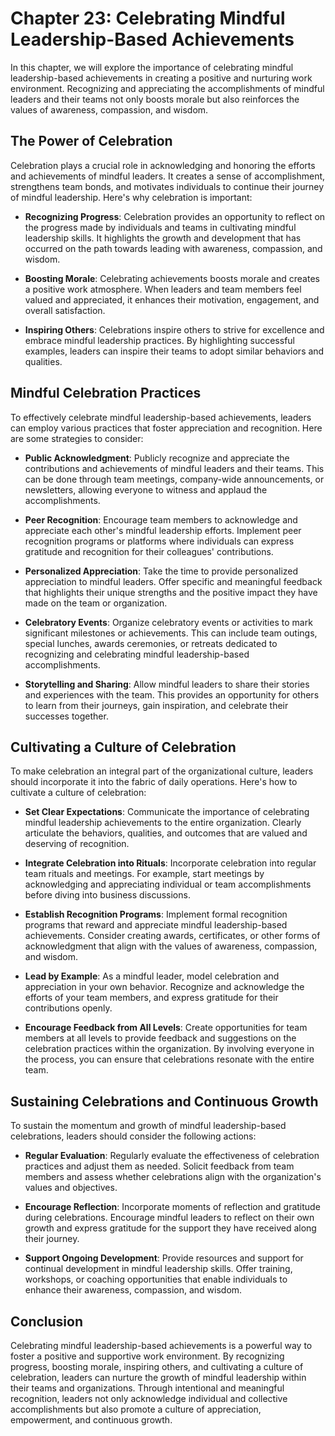 Chapter 23: Celebrating Mindful Leadership-Based Achievements
=============================================================

In this chapter, we will explore the importance of celebrating mindful leadership-based achievements in creating a positive and nurturing work environment. Recognizing and appreciating the accomplishments of mindful leaders and their teams not only boosts morale but also reinforces the values of awareness, compassion, and wisdom.

The Power of Celebration
------------------------

Celebration plays a crucial role in acknowledging and honoring the efforts and achievements of mindful leaders. It creates a sense of accomplishment, strengthens team bonds, and motivates individuals to continue their journey of mindful leadership. Here's why celebration is important:

* **Recognizing Progress**: Celebration provides an opportunity to reflect on the progress made by individuals and teams in cultivating mindful leadership skills. It highlights the growth and development that has occurred on the path towards leading with awareness, compassion, and wisdom.

* **Boosting Morale**: Celebrating achievements boosts morale and creates a positive work atmosphere. When leaders and team members feel valued and appreciated, it enhances their motivation, engagement, and overall satisfaction.

* **Inspiring Others**: Celebrations inspire others to strive for excellence and embrace mindful leadership practices. By highlighting successful examples, leaders can inspire their teams to adopt similar behaviors and qualities.

Mindful Celebration Practices
-----------------------------

To effectively celebrate mindful leadership-based achievements, leaders can employ various practices that foster appreciation and recognition. Here are some strategies to consider:

* **Public Acknowledgment**: Publicly recognize and appreciate the contributions and achievements of mindful leaders and their teams. This can be done through team meetings, company-wide announcements, or newsletters, allowing everyone to witness and applaud the accomplishments.

* **Peer Recognition**: Encourage team members to acknowledge and appreciate each other's mindful leadership efforts. Implement peer recognition programs or platforms where individuals can express gratitude and recognition for their colleagues' contributions.

* **Personalized Appreciation**: Take the time to provide personalized appreciation to mindful leaders. Offer specific and meaningful feedback that highlights their unique strengths and the positive impact they have made on the team or organization.

* **Celebratory Events**: Organize celebratory events or activities to mark significant milestones or achievements. This can include team outings, special lunches, awards ceremonies, or retreats dedicated to recognizing and celebrating mindful leadership-based accomplishments.

* **Storytelling and Sharing**: Allow mindful leaders to share their stories and experiences with the team. This provides an opportunity for others to learn from their journeys, gain inspiration, and celebrate their successes together.

Cultivating a Culture of Celebration
------------------------------------

To make celebration an integral part of the organizational culture, leaders should incorporate it into the fabric of daily operations. Here's how to cultivate a culture of celebration:

* **Set Clear Expectations**: Communicate the importance of celebrating mindful leadership achievements to the entire organization. Clearly articulate the behaviors, qualities, and outcomes that are valued and deserving of recognition.

* **Integrate Celebration into Rituals**: Incorporate celebration into regular team rituals and meetings. For example, start meetings by acknowledging and appreciating individual or team accomplishments before diving into business discussions.

* **Establish Recognition Programs**: Implement formal recognition programs that reward and appreciate mindful leadership-based achievements. Consider creating awards, certificates, or other forms of acknowledgment that align with the values of awareness, compassion, and wisdom.

* **Lead by Example**: As a mindful leader, model celebration and appreciation in your own behavior. Recognize and acknowledge the efforts of your team members, and express gratitude for their contributions openly.

* **Encourage Feedback from All Levels**: Create opportunities for team members at all levels to provide feedback and suggestions on the celebration practices within the organization. By involving everyone in the process, you can ensure that celebrations resonate with the entire team.

Sustaining Celebrations and Continuous Growth
---------------------------------------------

To sustain the momentum and growth of mindful leadership-based celebrations, leaders should consider the following actions:

* **Regular Evaluation**: Regularly evaluate the effectiveness of celebration practices and adjust them as needed. Solicit feedback from team members and assess whether celebrations align with the organization's values and objectives.

* **Encourage Reflection**: Incorporate moments of reflection and gratitude during celebrations. Encourage mindful leaders to reflect on their own growth and express gratitude for the support they have received along their journey.

* **Support Ongoing Development**: Provide resources and support for continual development in mindful leadership skills. Offer training, workshops, or coaching opportunities that enable individuals to enhance their awareness, compassion, and wisdom.

Conclusion
----------

Celebrating mindful leadership-based achievements is a powerful way to foster a positive and supportive work environment. By recognizing progress, boosting morale, inspiring others, and cultivating a culture of celebration, leaders can nurture the growth of mindful leadership within their teams and organizations. Through intentional and meaningful recognition, leaders not only acknowledge individual and collective accomplishments but also promote a culture of appreciation, empowerment, and continuous growth.
